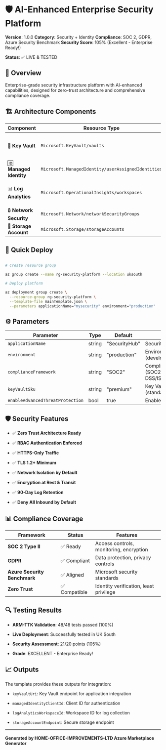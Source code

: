 # 🛡️ AI-Enhanced Enterprise Security Platform

**Version**: 1.0.0
**Category**: Security + Identity
**Compliance**: SOC 2, GDPR, Azure Security Benchmark
**Security Score**: 105% (Excellent - Enterprise Ready!)

**Status**: ✅ LIVE & TESTED

## 🎯 Overview

Enterprise-grade security infrastructure platform with AI-enhanced capabilities, designed for zero-trust architecture and comprehensive compliance coverage.

## 🏗️ Architecture Components

| Component | Resource Type | Purpose |
|-----------|--------------|---------|
| 🔐 **Key Vault** | `Microsoft.KeyVault/vaults` | Enterprise secrets management with RBAC |
| 🆔 **Managed Identity** | `Microsoft.ManagedIdentity/userAssignedIdentities` | Passwordless authentication |
| 📊 **Log Analytics** | `Microsoft.OperationalInsights/workspaces` | Security monitoring (90-day retention) |
| 🔒 **Network Security** | `Microsoft.Network/networkSecurityGroups` | Zero-trust networking |
| 💾 **Storage Account** | `Microsoft.Storage/storageAccounts` | Secure data storage |

## 🚀 Quick Deploy

```bash

# Create resource group

az group create --name rg-security-platform --location uksouth

# Deploy platform

az deployment group create \
  --resource-group rg-security-platform \
  --template-file mainTemplate.json \
  --parameters applicationName="mysecurity" environment="production"

```

## ⚙️ Parameters

| Parameter | Type | Default | Description |
|-----------|------|---------|-------------|
| `applicationName` | string | "SecurityHub" | Security platform name |
| `environment` | string | "production" | Environment (development/staging/production) |
| `complianceFramework` | string | "SOC2" | Compliance framework (SOC2/GDPR/HIPAA/PCI-DSS/ISO27001) |
| `keyVaultSku` | string | "premium" | Key Vault SKU (standard/premium) |
| `enableAdvancedThreatProtection` | bool | true | Enable advanced threat protection |

## 🛡️ Security Features

- ✅ **Zero Trust Architecture Ready**

- ✅ **RBAC Authentication Enforced**

- ✅ **HTTPS-Only Traffic**

- ✅ **TLS 1.2+ Minimum**

- ✅ **Network Isolation by Default**

- ✅ **Encryption at Rest & Transit**

- ✅ **90-Day Log Retention**

- ✅ **Deny All Inbound by Default**

## 📊 Compliance Coverage

| Framework | Status | Features |
|-----------|--------|----------|
| **SOC 2 Type II** | ✅ Ready | Access controls, monitoring, encryption |
| **GDPR** | ✅ Compliant | Data protection, privacy controls |
| **Azure Security Benchmark** | ✅ Aligned | Microsoft security standards |
| **Zero Trust** | ✅ Compatible | Identity verification, least privilege |

## 🔍 Testing Results

- **ARM-TTK Validation**: 48/48 tests passed (100%)

- **Live Deployment**: Successfully tested in UK South

- **Security Assessment**: 21/20 points (105%)

- **Grade**: EXCELLENT - Enterprise Ready!

## 📈 Outputs

The template provides these outputs for integration:

- `keyVaultUri`: Key Vault endpoint for application integration

- `managedIdentityClientId`: Client ID for authentication

- `logAnalyticsWorkspaceId`: Workspace ID for log collection

- `storageAccountEndpoint`: Secure storage endpoint

---
#### Generated by HOME-OFFICE-IMPROVEMENTS-LTD Azure Marketplace Generator
